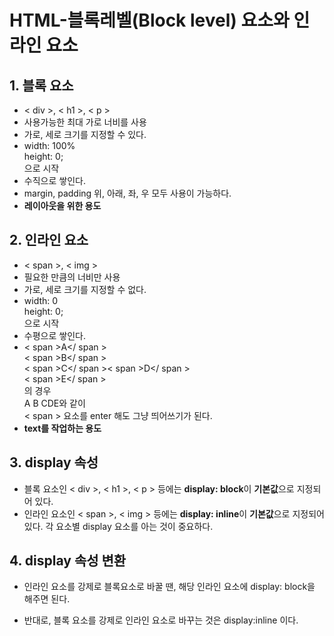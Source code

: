 # HTML-블록레벨(Block level) 요소와 인라인 요소
## 1. 블록 요소
+ < div >, < h1 >, < p >
+ 사용가능한 최대 가로 너비를 사용
+ 가로, 세로 크기를 지정할 수 있다.
+ width: 100% <br> height: 0; <br> 으로 시작
+ 수직으로 쌓인다.
+ margin, padding 위, 아래, 좌, 우 모두 사용이 가능하다.
+ **레이아웃을 위한 용도**

## 2. 인라인 요소 
+ < span >, < img >
+ 필요한 만큼의 너비만 사용
+ 가로, 세로 크기를 지정할 수 없다.
+ width: 0 <br> height: 0; <br> 으로 시작
+ 수평으로 쌓인다.
+ < span >A</ span ><br>< span >B</ span ><br>< span >C</ span >< span >D</ span ><br>< span >E</ span > <br> 의 경우 <br> A B CDE와 같이 <br> < span > 요소를 enter 해도 그냥 띄어쓰기가 된다.
+ **text를 작업하는 용도**

## 3. display 속성
+ 블록 요소인 < div >, < h1 >, < p > 등에는 **display: block**이 **기본값**으로 지정되어 있다.
+ 인라인 요소인 < span >, < img > 등에는 **display: inline**이 **기본값**으로 지정되어 있다.
각 요소별 display 요소를 아는 것이 중요하다.

## 4. display 속성 변환
+ 인라인 요소를 강제로 블록요소로 바꿀 땐, 해당 인라인 요소에
display: block을 해주면 된다.

+ 반대로, 블록 요소를 강제로 인라인 요소로 바꾸는 것은 
display:inline 이다.